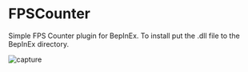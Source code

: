 # FPSCounter
Simple FPS Counter plugin for BepInEx. To install put the .dll file to the BepInEx directory.

![capture](https://user-images.githubusercontent.com/39247311/40072224-60dd92b0-5873-11e8-852d-51c75d2c7f19.PNG)

